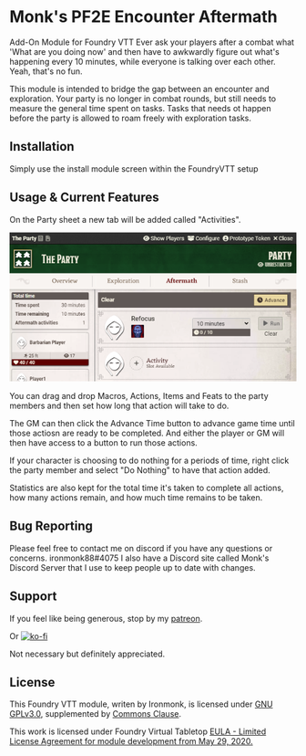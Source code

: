 # Monk's PF2E Encounter Aftermath
Add-On Module for Foundry VTT
Ever ask your players after a combat what 'What are you doing now' and then have to awkwardly figure out what's happening every 10 minutes, while everyone is talking over each other.  Yeah, that's no fun.

This module is intended to bridge the gap between an encounter and exploration.  Your party is no longer in combat rounds, but still needs to measure the general time spent on tasks.  Tasks that needs ot happen before the party is allowed to roam freely with exploration tasks.

## Installation
Simply use the install module screen within the FoundryVTT setup

## Usage & Current Features
On the Party sheet a new tab will be added called "Activities".

![monks-pf2e-encounter-aftermath](/screenshots/party-sheet.png)

You can drag and drop Macros, Actions, Items and Feats to the party members and then set how long that action will take to do.

The GM can then click the Advance Time button to advance game time until those actiosn are ready to be completed.  And either the player or GM will then have access to a button to run those actions.

If your character is choosing to do nothing for a periods of time, right click the party member and select "Do Nothing" to have that action added.

Statistics are also kept for the total time it's taken to complete all actions, how many actions remain, and how much time remains to be taken.

## Bug Reporting
Please feel free to contact me on discord if you have any questions or concerns. ironmonk88#4075
I also have a Discord site called Monk's Discord Server that I use to keep people up to date with changes.

## Support

If you feel like being generous, stop by my <a href="https://www.patreon.com/ironmonk">patreon</a>.  

Or [![ko-fi](https://ko-fi.com/img/githubbutton_sm.svg)](https://ko-fi.com/R6R7BH5MT)

Not necessary but definitely appreciated.

## License
This Foundry VTT module, writen by Ironmonk, is licensed under [GNU GPLv3.0](https://www.gnu.org/licenses/gpl-3.0.en.html), supplemented by [Commons Clause](https://commonsclause.com/).

This work is licensed under Foundry Virtual Tabletop <a href="https://foundryvtt.com/article/license/">EULA - Limited License Agreement for module development from May 29, 2020.</a>
